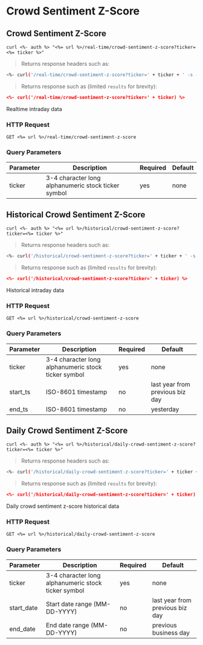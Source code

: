 
# Crowd Sentiment Z-Score


## Crowd Sentiment Z-Score

```shell
curl <%- auth %> "<%= url %>/real-time/crowd-sentiment-z-score?ticker=<%= ticker %>"
```

> Returns response headers such as:

```bash
<%- curl('/real-time/crowd-sentiment-z-score?ticker=' + ticker + ' -s -D- -o/dev/null') %>
```

> Returns response such as (limited `results` for brevity):

```json
<%- curl('/real-time/crowd-sentiment-z-score?ticker=' + ticker) %>
```

Realtime intraday data

### HTTP Request

`GET <%= url %>/real-time/crowd-sentiment-z-score`

### Query Parameters

Parameter | Description | Required | Default
--------- | ----------- | -------- | -------
ticker | 3-4 character long alphanumeric stock ticker symbol | yes | none



## Historical Crowd Sentiment Z-Score

```shell
curl <%- auth %> "<%= url %>/historical/crowd-sentiment-z-score?ticker=<%= ticker %>"
```

> Returns response headers such as:

```bash
<%- curl('/historical/crowd-sentiment-z-score?ticker=' + ticker + ' -s -D- -o/dev/null') %>
```

> Returns response such as (limited `results` for brevity):

```json
<%- curl('/historical/crowd-sentiment-z-score?ticker=' + ticker) %>
```

Historical intraday data

### HTTP Request

`GET <%= url %>/historical/crowd-sentiment-z-score`

### Query Parameters

Parameter | Description | Required | Default
--------- | ----------- | -------- | -------
ticker | 3-4 character long alphanumeric stock ticker symbol | yes | none
start_ts | ISO-8601 timestamp | no | last year from previous biz day
end_ts | ISO-8601 timestamp | no | yesterday


## Daily Crowd Sentiment Z-Score

```shell
curl <%- auth %> "<%= url %>/historical/daily-crowd-sentiment-z-score?ticker=<%= ticker %>"
```

> Returns response headers such as:

```bash
<%- curl('/historical/daily-crowd-sentiment-z-score?ticker=' + ticker + ' -s -D- -o/dev/null') %>
```

> Returns response such as (limited `results` for brevity):

```json
<%- curl('/historical/daily-crowd-sentiment-z-score?ticker=' + ticker) %>
```

Daily crowd sentiment z-score historical data

### HTTP Request

`GET <%= url %>/historical/daily-crowd-sentiment-z-score`

### Query Parameters

Parameter | Description | Required | Default
--------- | ----------- | -------- | -------
ticker | 3-4 character long alphanumeric stock ticker symbol | yes | none
start_date | Start date range (MM-DD-YYYY) | no | last year from previous biz day
end_date | End date range (MM-DD-YYYY) | no | previous business day
